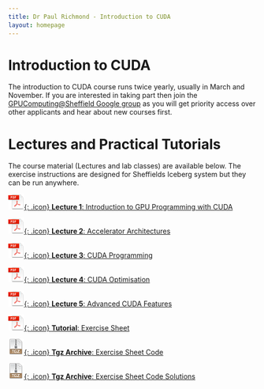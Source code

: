 ```yaml
---
title: Dr Paul Richmond - Introduction to CUDA
layout: homepage
---
```


# Introduction to CUDA

The introduction to CUDA course runs twice yearly, usually in March and November. If you are interested in taking part then join the [GPUComputing@Sheffield Google group](https://groups.google.com/a/sheffield.ac.uk/forum/#!forum/gpucomputing) as you will get priority access over other applicants and hear about new courses first.

# Lectures and Practical Tutorials

The course material (Lectures and lab classes) are available below. The exercise instructions are designed for Sheffields Iceberg system but they can be run anywhere.

[![Lecture 1](../../assets/images/pdf.png){: .icon} **Lecture 1**: Introduction to GPU Programming with CUDA](https://drive.google.com/file/d/0B2HbOiEppVPMNnFuZm4xTmc1MkE/view?usp=sharing)

[![Lecture 2](../../assets/images/pdf.png){: .icon} **Lecture 2**: Accelerator Architectures](https://drive.google.com/file/d/0B2HbOiEppVPMNFBWZ21vNkYybTg/view?usp=sharing)

[![Lecture 3](../../assets/images/pdf.png){: .icon} **Lecture 3**: CUDA Programming](https://drive.google.com/file/d/0B2HbOiEppVPMeFpMQ3FRRDF5XzA/view?usp=sharing)

[![Lecture 4](../../assets/images/pdf.png){: .icon} **Lecture 4**: CUDA Optimisation](https://drive.google.com/file/d/0B2HbOiEppVPMLWZ2NVczOVBtaTA/view?usp=sharing)

[![Lecture 5](../../assets/images/pdf.png){: .icon} **Lecture 5**: Advanced CUDA Features](https://drive.google.com/file/d/0B2HbOiEppVPMN3U5NDFOZ21QRTg/view?usp=sharing)

[![Tutorial](../../assets/images/pdf.png){: .icon} **Tutorial**: Exercise Sheet](https://drive.google.com/file/d/0B2HbOiEppVPMMFFHRkxZcC1iWHM/view?usp=sharing)

[![Archive](../../assets/images/tgz.png){: .icon} **Tgz Archive**: Exercise Sheet Code](https://drive.google.com/file/d/0B2HbOiEppVPMMjJoemRfZUVhQzQ/view?usp=sharing)

[![Archive](../../assets/images/tgz.png){: .icon} **Tgz Archive**: Exercise Sheet Code Solutions](https://drive.google.com/file/d/0B2HbOiEppVPMVU04ZEFIZDNrNXM/view?usp=sharing)


